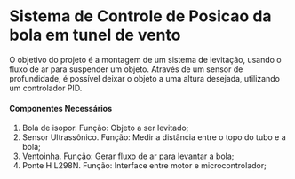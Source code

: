 # Sistema de Controle de Posicao da bola em tunel de vento

O objetivo do projeto é a montagem de um sistema de levitação, usando o fluxo de ar para suspender um objeto. Através de um sensor de profundidade, é possível deixar o objeto a uma altura desejada, utilizando um controlador PID.

#### Componentes Necessários

1. Bola de isopor. Função: Objeto a ser levitado;
2. Sensor Ultrassônico. Função: Medir a distância entre o topo do tubo e a bola;
3. Ventoinha. Função: Gerar fluxo de ar para levantar a bola;
4. Ponte H L298N. Função: Interface entre motor e microcontrolador;
